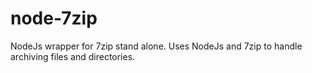 # node-7zip
NodeJs wrapper for 7zip stand alone. Uses NodeJs and 7zip to handle archiving files and directories.
